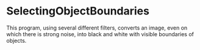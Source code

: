 # SelectingObjectBoundaries

This program, using several different filters, converts an image, even on which there is strong noise, into black and white with visible boundaries of objects.
